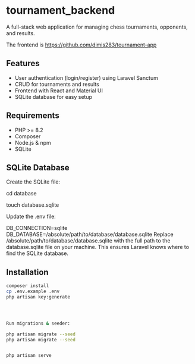 # tournament_backend
A full-stack web application for managing chess tournaments, opponents, and results.

The frontend is https://github.com/dimis283/tournament-app
## Features

- User authentication (login/register) using Laravel Sanctum
- CRUD for tournaments and results
- Frontend with React and Material UI
- SQLite database for easy setup
## Requirements

- PHP >= 8.2
- Composer
- Node.js & npm
- SQLite

 ## SQLite Database

Create the SQLite file:

cd database

touch database.sqlite


Update the .env file:

DB_CONNECTION=sqlite
DB_DATABASE=/absolute/path/to/database/database.sqlite
Replace /absolute/path/to/database/database.sqlite with the full path to the database.sqlite file on your machine.
This ensures Laravel knows where to find the SQLite database.

## Installation



```bash
composer install
cp .env.example .env
php artisan key:generate




Run migrations & seeder:

php artisan migrate --seed
php artisan migrate --seed


php artisan serve
